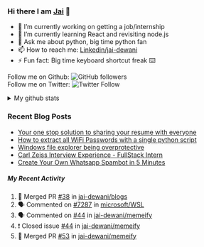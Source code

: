
### Hi there I am [Jai](https://jaid.tech) 👋

- 🔭 I’m currently working on getting a job/internship
- 🌱 I’m currently learning React and revisiting node.js
- 💬 Ask me about python, big time python fan 
- 📫 How to reach me: [Linkedin/jai-dewani](https://www.linkedin.com/in/jai-dewani)
- ⚡ Fun fact: Big time keyboard shortcut freak :keyboard:

Follow me on Github: ![GitHub followers](https://img.shields.io/github/followers/jai-dewani?label=Follow&style=social)  
Follow me on Twitter: ![Twitter Follow](https://img.shields.io/twitter/follow/jai_dewani?label=Follow&style=social)  

<details>
  <summary>My github stats</summary>
  &nbsp;&nbsp;&nbsp;&nbsp;<img src="https://github-readme-stats.vercel.app/api?username=jai-dewani">
</details>  

### Recent Blog Posts
<!-- BLOG-POST-LIST:START -->
- [Your one stop solution to sharing your resume with everyone](https://jai-dewani.github.io/blogs/one-stop-solution-to-sharing-your-resume/)
- [How to extract all WiFi Passwords with a single python script](https://jai-dewani.github.io/blogs/extract-wifi-passwords/)
- [Windows file explorer being overprotective](https://jai-dewani.github.io/blogs/windows-file-structure/)
- [Carl Zeiss Interview Experience - FullStack Intern](https://jai-dewani.github.io/blogs/carl-zeiss-interview-experience/)
- [Create Your Own Whatsapp Spambot in 5 Minutes](https://jai-dewani.github.io/blogs/automate-whatsapp/)
<!-- BLOG-POST-LIST:END -->

##### My Recent Activity
<!--START_SECTION:activity-->
1. 🎉 Merged PR [#38](https://github.com/jai-dewani/blogs/pull/38) in [jai-dewani/blogs](https://github.com/jai-dewani/blogs)
2. 🗣 Commented on [#7287](https://github.com/microsoft/WSL/issues/7287) in [microsoft/WSL](https://github.com/microsoft/WSL)
3. 🗣 Commented on [#44](https://github.com/jai-dewani/memeify/issues/44) in [jai-dewani/memeify](https://github.com/jai-dewani/memeify)
4. ❗️ Closed issue [#44](https://github.com/jai-dewani/memeify/issues/44) in [jai-dewani/memeify](https://github.com/jai-dewani/memeify)
5. 🎉 Merged PR [#53](https://github.com/jai-dewani/memeify/pull/53) in [jai-dewani/memeify](https://github.com/jai-dewani/memeify)
<!--END_SECTION:activity-->
